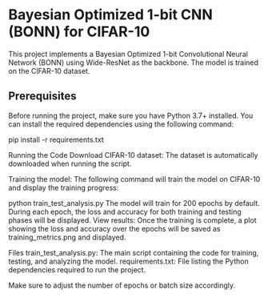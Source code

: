 # Bayesian Optimized 1-bit CNN (BONN) for CIFAR-10

This project implements a Bayesian Optimized 1-bit Convolutional Neural Network (BONN) using Wide-ResNet as the backbone. The model is trained on the CIFAR-10 dataset.

## Prerequisites

Before running the project, make sure you have Python 3.7+ installed. You can install the required dependencies using the following command:

pip install -r requirements.txt

Running the Code
Download CIFAR-10 dataset: The dataset is automatically downloaded when running the script.

Training the model: The following command will train the model on CIFAR-10 and display the training progress:

python train_test_analysis.py
The model will train for 200 epochs by default.
During each epoch, the loss and accuracy for both training and testing phases will be displayed.
View results: Once the training is complete, a plot showing the loss and accuracy over the epochs will be saved as training_metrics.png and displayed.

Files
train_test_analysis.py: The main script containing the code for training, testing, and analyzing the model.
requirements.txt: File listing the Python dependencies required to run the project.

Make sure to adjust the number of epochs or batch size accordingly.

